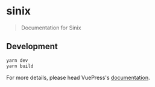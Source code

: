# sinix

> Documentation for Sinix

## Development

```bash
yarn dev
yarn build
```

For more details, please head VuePress's [documentation](https://v1.vuepress.vuejs.org/).

